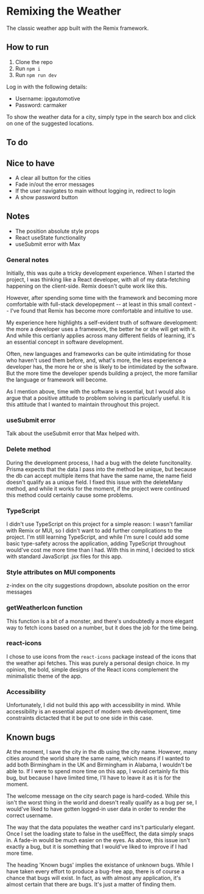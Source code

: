 # Remixing the Weather

The classic weather app built with the Remix framework.

## How to run

1. Clone the repo
2. Run ```npm i```
3. Run ```npm run dev```

Log in with the following details: 

* Username: ipgautomotive
* Password: carmaker

To show the weather data for a city, simply type in the search box and click on one of the suggested locations.

## To do

## Nice to have

* A clear all button for the cities
* Fade in/out the error messages
* If the user navigates to main without logging in, redirect to login
* A show password button

## Notes 

* The position absolute style props
* React useState functionality
* useSubmit error with Max

### General notes

Initially, this was quite a tricky development experience. When I started the project, I was thinking like a React developer, with all of my data-fetching happening on the client-side. Remix doesn't quite work like this.

However, after spending some time with the framework and becoming more comfortable with full-stack developepment -- at least in this small context -- I've found that Remix has become more comfortable and intuitive to use.

My experience here highlights a self-evident truth of software development: the more a developer uses a framework, the better he or she will get with it. And while this certianly applies across many different fields of learning, it's an essential concept in software development.

Often, new languages and frameworks can be quite intimidating for those who haven't used them before, and, what's more, the less experience a developer has, the more he or she is likely to be intimidated by the software. But the more time the developer spends building a project, the more familiar the language or framework will become. 

As I mention above, time with the software is essential, but I would also argue that a positive attitude to problem solving is particularly useful. It is this attitude that I wanted to maintain throughout this project.  

### useSubmit error

Talk about the useSubmit error that Max helped with.

### Delete method

During the development process, I had a bug with the delete funcitonality. Prisma expects that the data I pass into the method be unique, but because the db can accept multiple items that have the same name, the name field doesn't qualify as a unique field. I fixed this issue with the deleteMany method, and while it works for the moment, if the project were continued this method could certainly cause some problems.  

### TypeScript

I didn't use TypeScript on this project for a simple reason: I wasn't familiar with Remix or MUI, so I didn't want to add further complications to the project. I'm still learning TypeScript, and while I'm sure I could add some basic type-safety across the application, adding TypeScript throughout would've cost me more time than I had. With this in mind, I decided to stick with standard JavaScript .jsx files for this app.  

### Style attributes on MUI components

z-index on the city suggestions dropdown, absolute position on the error messages

### getWeatherIcon function

This function is a bit of a monster, and there's undoubtedly a more elegant way to fetch icons based on a number, but it does the job for the time being.  

### react-icons

I chose to use icons from the ```react-icons``` package instead of the icons that the weather api fetches. This was purely a personal design choice. In my opinion, the bold, simple designs of the React icons complement the minimalistic theme of the app.  

### Accessibility

Unfortunately, I did not build this app with accessibility in mind. While accessibility is an essential aspect of modern web development, time constraints dictacted that it be put to one side in this case. 

## Known bugs

At the moment, I save the city in the db using the city name. However, many cities around the world share the same name, which means if I wanted to add both Birmingham in the UK and Birmingham in Alabama, I wouldn't be able to. If I were to spend more time on this app, I would certainly fix this bug, but because I have limited time, I'll have to leave it as it is for the moment.   

The welcome message on the city search page is hard-coded. While this isn't the worst thing in the world and doesn't really qualify as a bug per se, I would've liked to have gotten logged-in user data in order to render the correct username. 

The way that the data populates the weather card ins't particularly elegant. Once I set the loading state to false in the useEffect, the data simply snaps in. A fade-in would be much easier on the eyes. As above, this issue isn't exactly a bug, but it is something that I would've liked to improve if I had more time. 

The heading 'Known bugs' implies the existance of unknown bugs. While I have taken every effort to produce a bug-free app, there is of course a chance that bugs will exist. In fact, as with almost any application, it's almost certain that there are bugs. It's just a matter of finding them.   
